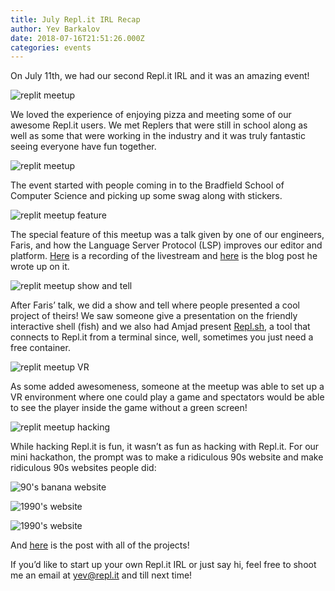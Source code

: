 ```yaml
---
title: July Repl.it IRL Recap
author: Yev Barkalov
date: 2018-07-16T21:51:26.000Z
categories: events
---
```


On July 11th, we had our second Repl.it IRL and it was an amazing event!

![replit meetup](https://blog.replit.com/images/blog/july-irl-recap/fun.jpg?p=np)

We loved the experience of enjoying pizza and meeting some of our awesome Repl.it users. We met Replers that were still in school along as well as some that were working in the industry and it was truly fantastic seeing everyone have fun together.

![replit meetup](https://blog.replit.com/images/blog/july-irl-recap/social.jpg?p=np)

The event started with people coming in to the Bradfield School of Computer Science and picking up some swag along with stickers.

![replit meetup feature](https://blog.replit.com/images/blog/july-irl-recap/faris.jpg?p=np)

The special feature of this meetup was a talk given by one of our engineers, Faris, and how the Language Server Protocol (LSP) improves our editor and platform. [Here](https://www.facebook.com/repl.it/videos/1963033973729777/) is a recording of the livestream and [here](https://repl.it/site/blog/intel) is the blog post he wrote up on it.

![replit meetup show and tell](https://blog.replit.com/images/blog/july-irl-recap/show_tell.jpg?p=np)

After Faris’ talk, we did a show and tell where people presented a cool project of theirs! We saw someone give a presentation on the friendly interactive shell (fish) and we also had Amjad present [Repl.sh](https://github.com/replit/repl.sh), a tool that connects to Repl.it from a terminal since, well, sometimes you just need a free container.

![replit meetup VR](https://blog.replit.com/images/blog/july-irl-recap/vr.jpg?p=np)

As some added awesomeness, someone at the meetup was able to set up a VR environment where one could play a game and spectators would be able to see the player inside the game without a green screen!

![replit meetup hacking](https://blog.replit.com/images/blog/july-irl-recap/hacking.jpg?p=np)

While hacking Repl.it is fun, it wasn’t as fun as hacking with Repl.it. For our mini hackathon, the prompt was to make a ridiculous 90s website and make ridiculous 90s websites people did:

![90's banana website](https://blog.replit.com/images/blog/july-irl-recap/banana.png?p=np)

![1990's website](https://blog.replit.com/images/blog/july-irl-recap/blue.png?p=np)

![1990's website](https://blog.replit.com/images/blog/july-irl-recap/hai.png?p=np)

And [here](https://repl.it/talk/irl/July-Replit-IRL-90s-Websites/5034) is the post with all of the projects!

If you’d like to start up your own Repl.it IRL or just say hi, feel free to shoot me an email at yev@repl.it and till next time!

